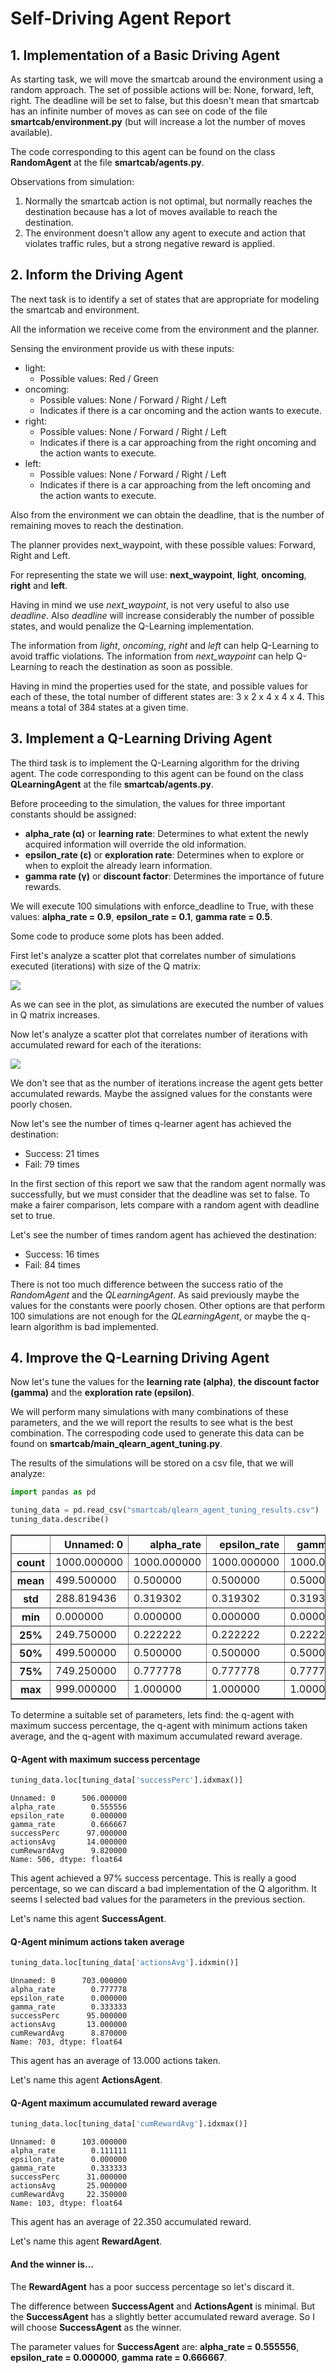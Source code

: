
<h1>Self-Driving Agent Report</h1>

<h2>1. Implementation of a Basic Driving Agent</h2>

As starting task, we will move the smartcab around the environment using a random approach. The set of possible actions will be: None, forward, left, right. The deadline will be set to false, but this doesn't mean that smartcab has an infinite number of moves as can see on code of the file **smartcab/environment.py** (but will increase a lot the number of moves available).

The code corresponding to this agent can be found on the class **RandomAgent** at the file **smartcab/agents.py**.

Observations from simulation:

1. Normally the smartcab action is not optimal, but normally reaches the destination because has a lot of moves available to reach the destination.
2. The environment  doesn't allow any agent to execute and action that violates traffic rules, but a strong negative reward is applied.

<h2>2. Inform the Driving Agent</h2>

The next task  is to identify a set of states that are appropriate for modeling the smartcab and environment. 

All the information we receive come from the environment and the planner.

Sensing the environment provide us with these inputs:

- light:
    - Possible values: Red / Green
- oncoming:
    - Possible values: None / Forward / Right / Left
    - Indicates if there is a car oncoming and the action wants to execute.
- right:
    - Possible values: None / Forward / Right / Left
    - Indicates if there is a car approaching from the right oncoming and 
    the action wants to execute.
- left:
    - Possible values: None / Forward / Right / Left
    - Indicates if there is a car approaching from the left oncoming and 
    the action wants to execute.

Also from the environment we can obtain the deadline, that is the number of remaining moves to reach the destination.

The planner provides next_waypoint, with these possible values: Forward, Right and Left.

For representing the state we will use: **next_waypoint**, **light**, **oncoming**, **right** and **left**.

Having in mind we use *next_waypoint*, is not very useful to also use *deadline*. Also *deadline* will increase considerably the number of possible states, and would penalize the Q-Learning implementation.

The information from *light*, *oncoming*, *right* and *left* can help Q-Learning to avoid traffic violations. The information from *next_waypoint* can help Q-Learning to reach the destination as soon as possible.
 
Having in mind the properties used for the state, and possible values for each of these, the total number of different states are: 3 x 2 x 4 x 4 x 4. This means a total of 384 states at a given time.

<h2>3. Implement a Q-Learning Driving Agent</h2>

The third task is to implement the Q-Learning algorithm for the driving agent. The code corresponding to this agent can be found on the class **QLearningAgent** at the file **smartcab/agents.py**.

Before proceeding to the simulation, the values for three important constants should be assigned:
- **alpha_rate (α)** or **learning rate**: Determines to what extent the newly acquired information will override the old information.
- **epsilon_rate (ε)** or **exploration rate**: Determines when to explore or when to exploit the already learn information.
- **gamma rate (γ)** or **discount factor**: Determines the importance of future rewards.

We will execute 100 simulations with enforce_deadline to True, with these values: **alpha_rate = 0.9**, **epsilon_rate = 0.1**, **gamma rate = 0.5**.

Some code to produce some plots has been added.

First let's analyze a scatter plot that correlates number of simulations executed (iterations) with size of the Q matrix:

![](plots/qlearner_1_scatter_iterations_q-size.png)

As we can see in the plot, as simulations are executed the number of values in Q matrix increases.

Now let's analyze a scatter plot that correlates number of iterations with accumulated reward for each of the iterations:

![](plots/qlearner_1_scatter_iterations_cum-reward.png)

We don't see that as the number of iterations increase the agent gets better accumulated rewards. Maybe the assigned values for the constants were poorly chosen.

Now let's see the number of times q-learner agent has achieved the destination:
- Success: 21 times
- Fail: 79 times

In the first section of this report we saw that the random agent normally was successfully, but we must consider that the deadline was set to false. To make a fairer comparison, lets compare with a random agent with deadline set to true.

Let's see the number of times random agent has achieved the destination:
- Success: 16 times
- Fail: 84 times

There is not too much difference between the success ratio of the *RandomAgent* and the *QLearningAgent*. As said previously maybe the values for the constants were poorly chosen. Other options are that perform 100 simulations are not enough for the 
*QLearningAgent*, or maybe the q-learn algorithm is bad implemented.

<h2>4. Improve the Q-Learning Driving Agent</h2>

Now let's tune the values for the **learning rate (alpha)**, **the discount factor (gamma)** and the **exploration rate (epsilon)**. 

We will perform many simulations with many combinations of these parameters, and the we will report the results to see what 
is the best combination. The correspoding code used to generate this data can be found on **smartcab/main_qlearn_agent_tuning.py**.

The results of the simulations will be stored on a csv file, that we will analyze:


```python
import pandas as pd

tuning_data = pd.read_csv("smartcab/qlearn_agent_tuning_results.csv")
tuning_data.describe()
```




<div>
<table border="1" class="dataframe">
  <thead>
    <tr style="text-align: right;">
      <th></th>
      <th>Unnamed: 0</th>
      <th>alpha_rate</th>
      <th>epsilon_rate</th>
      <th>gamma_rate</th>
      <th>successPerc</th>
      <th>actionsAvg</th>
      <th>cumRewardAvg</th>
    </tr>
  </thead>
  <tbody>
    <tr>
      <th>count</th>
      <td>1000.000000</td>
      <td>1000.000000</td>
      <td>1000.000000</td>
      <td>1000.000000</td>
      <td>1000.000000</td>
      <td>1000.000000</td>
      <td>1000.000000</td>
    </tr>
    <tr>
      <th>mean</th>
      <td>499.500000</td>
      <td>0.500000</td>
      <td>0.500000</td>
      <td>0.500000</td>
      <td>21.585000</td>
      <td>26.762000</td>
      <td>-1.201770</td>
    </tr>
    <tr>
      <th>std</th>
      <td>288.819436</td>
      <td>0.319302</td>
      <td>0.319302</td>
      <td>0.319302</td>
      <td>11.008268</td>
      <td>1.983252</td>
      <td>3.540282</td>
    </tr>
    <tr>
      <th>min</th>
      <td>0.000000</td>
      <td>0.000000</td>
      <td>0.000000</td>
      <td>0.000000</td>
      <td>0.000000</td>
      <td>13.000000</td>
      <td>-15.305000</td>
    </tr>
    <tr>
      <th>25%</th>
      <td>249.750000</td>
      <td>0.222222</td>
      <td>0.222222</td>
      <td>0.222222</td>
      <td>16.000000</td>
      <td>26.000000</td>
      <td>-2.835000</td>
    </tr>
    <tr>
      <th>50%</th>
      <td>499.500000</td>
      <td>0.500000</td>
      <td>0.500000</td>
      <td>0.500000</td>
      <td>20.000000</td>
      <td>27.000000</td>
      <td>-2.142500</td>
    </tr>
    <tr>
      <th>75%</th>
      <td>749.250000</td>
      <td>0.777778</td>
      <td>0.777778</td>
      <td>0.777778</td>
      <td>24.000000</td>
      <td>28.000000</td>
      <td>-0.788750</td>
    </tr>
    <tr>
      <th>max</th>
      <td>999.000000</td>
      <td>1.000000</td>
      <td>1.000000</td>
      <td>1.000000</td>
      <td>97.000000</td>
      <td>31.000000</td>
      <td>22.350000</td>
    </tr>
  </tbody>
</table>
</div>



To determine a suitable set of parameters, lets find: the q-agent with maximum success percentage, the q-agent with minimum actions taken average, and the q-agent with maximum accumulated reward average.

<h4>Q-Agent with maximum success percentage</h4>


```python
tuning_data.loc[tuning_data['successPerc'].idxmax()]
```




    Unnamed: 0      506.000000
    alpha_rate        0.555556
    epsilon_rate      0.000000
    gamma_rate        0.666667
    successPerc      97.000000
    actionsAvg       14.000000
    cumRewardAvg      9.820000
    Name: 506, dtype: float64



This agent achieved a 97% success percentage. This is really a good percentage, so we can discard a bad implementation of the Q algorithm. It seems I selected bad values for the parameters in the previous section.

Let's name this agent **SuccessAgent**.

<h4>Q-Agent minimum actions taken average</h4>


```python
tuning_data.loc[tuning_data['actionsAvg'].idxmin()]
```




    Unnamed: 0      703.000000
    alpha_rate        0.777778
    epsilon_rate      0.000000
    gamma_rate        0.333333
    successPerc      95.000000
    actionsAvg       13.000000
    cumRewardAvg      8.870000
    Name: 703, dtype: float64



This agent has an average of 13.000 actions taken.

Let's name this agent **ActionsAgent**.

<h4>Q-Agent maximum accumulated reward average</h4>


```python
tuning_data.loc[tuning_data['cumRewardAvg'].idxmax()]
```




    Unnamed: 0      103.000000
    alpha_rate        0.111111
    epsilon_rate      0.000000
    gamma_rate        0.333333
    successPerc      31.000000
    actionsAvg       25.000000
    cumRewardAvg     22.350000
    Name: 103, dtype: float64



This agent has an average of 22.350 accumulated reward.

Let's name this agent **RewardAgent**.

<h4>And the winner is...</h4>

The **RewardAgent** has a poor success percentage so let's discard it.

The difference between **SuccessAgent** and **ActionsAgent** is minimal. But the **SuccessAgent** has a slightly better accumulated reward average. So I will choose **SuccessAgent** as the winner.

The parameter values for **SuccessAgent** are: **alpha_rate = 0.555556**, **epsilon_rate = 0.000000**, **gamma rate = 0.666667**.
